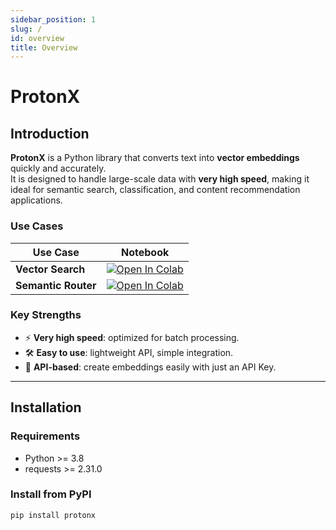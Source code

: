 ```yaml
---
sidebar_position: 1
slug: /
id: overview
title: Overview
---
```


# ProtonX 

## Introduction

**ProtonX** is a Python library that converts text into **vector embeddings** quickly and accurately.  
It is designed to handle large-scale data with **very high speed**, making it ideal for semantic search, classification, and content recommendation applications.

### Use Cases

| Use Case            | Notebook |
|----------------------|----------|
| **Vector Search**    | [![Open In Colab](https://colab.research.google.com/assets/colab-badge.svg)](https://colab.research.google.com/drive/1t7Do6pj6lxUPxxwTyD_GtuNNNV6mtXLf?usp=sharing) |
| **Semantic Router**  | [![Open In Colab](https://colab.research.google.com/assets/colab-badge.svg)](https://colab.research.google.com/drive/1cZMAWdIhH5YcvFDR72xt3g5jHWCcWukI?usp=sharing) |


### Key Strengths

- ⚡ **Very high speed**: optimized for batch processing.
- 🛠 **Easy to use**: lightweight API, simple integration.
- 🔌 **API-based**: create embeddings easily with just an API Key.

---

## Installation

### Requirements

- Python >= 3.8  
- requests >= 2.31.0 

### Install from PyPI

```bash
pip install protonx
